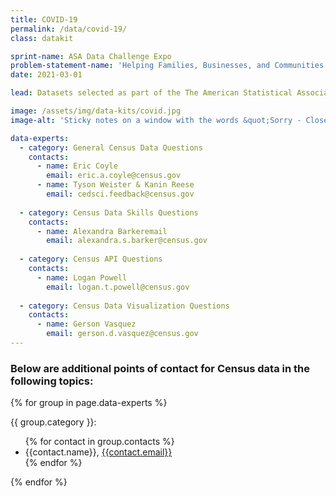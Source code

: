 ```yaml
---
title: COVID-19
permalink: /data/covid-19/
class: datakit

sprint-name: ASA Data Challenge Expo
problem-statement-name: 'Helping Families, Businesses, and Communities Respond to COVID-19'
date: 2021-03-01

lead: Datasets selected as part of the The American Statistical Association Annual Data Challenge Expo

image: /assets/img/data-kits/covid.jpg
image-alt: 'Sticky notes on a window with the words &quot;Sorry - Closed. COVID-19&quot;'

data-experts:
  - category: General Census Data Questions
    contacts: 
      - name: Eric Coyle
        email: eric.a.coyle@census.gov
      - name: Tyson Weister & Kanin Reese
        email: cedsci.feedback@census.gov
  
  - category: Census Data Skills Questions
    contacts:
      - name: Alexandra Barkeremail
        email: alexandra.s.barker@census.gov
  
  - category: Census API Questions
    contacts:
      - name: Logan Powell
        email: logan.t.powell@census.gov
  
  - category: Census Data Visualization Questions
    contacts:
      - name: Gerson Vasquez
        email: gerson.d.vasquez@census.gov
---
```


### Below are additional points of contact for Census data in the following topics:

{% for group in page.data-experts %}
  <p class="margin-bottom-0 text-bold">{{ group.category }}:</p>
  <ul class="margin-top-0 usa-list--unstyled padding-left-4">
    {% for contact in group.contacts %}
      <li>
        {{contact.name}},
        <a class="usa-link" href="mailto:{{contact.email}}">{{contact.email}}</a>
      </li>
    {% endfor %}
  </ul>
{% endfor %}

